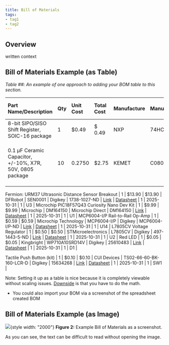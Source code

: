```yaml
---
title: Bill of Materials
tags:
- tag1
- tag2
---
```


## Overview
written context

## Bill of Materials Example (as Table)

*Table ##: An example of one approach to adding your BOM table to this section.*

| **Part Name/Description** | **Qty** | **Unit Cost** | **Total Cost** | **Manufacture** | **Manufacturer #** | **Vendor Link** |**Datasheet Link** | **# Ordered** | **Date Ordered** | **# Recieved** | **Schematic Reference Designators** |
|:--------------------|:----|:---------------|:-----|:--------|:-----|:-----|:----|:-----|:-----|:-----|:-----|
8-bit SIPO/SISO Shift Register, SOIC-16 package | 1 | $0.49 | $ 0.49 | NXP | 74HC595D,112 | [DigiKey](https://www.digikey.com/en/products/detail/nexperia-usa-inc/74HC595D-112/763550) | [datasheet link](https://assets.nexperia.com/documents/data-sheet/74HC_HCT595.pdf) | U1 |
0.1 µF Ceramic Capacitor, +/-10%, X7R, 50V, 0805 package |10 | 0.2750 | $2.75 | KEMET | C0805F104K5RACTU | PRLTA 109 |n/a | C2, C4, C6, C7, C8, C9, C10, C11, C12, C16

Fermion: URM37 Ultrasonic Distance Sensor Breakout | 1 | $13.90 | $13.90 | DFRobot |	SEN0001 | Digikey | 1738-1027-ND | [Link](https://www.digikey.com/en/products/detail/dfrobot/SEN0001/6588449) | [Datasheet](https://mm.digikey.com/Volume0/opasdata/d220001/medias/docus/6063/SEN0001.pdf) | 1 | 2025-10-31 | 1 | U3 |
Microchip PIC18F57Q43 Curiosity Nano Dev Kit	| 1 | $9.99 | $9.99 | Microchip |	DM164150 | Microchip Direct | DM164150 | [Link](https://www.microchipdirect.com/dev-tools/DM164150?productLoaded=true&allDevTools=true) | [Datasheet](https://ww1.microchip.com/downloads/aemDocuments/documents/MCU08/ProductDocuments/DataSheets/PIC18F27-47-57Q43-Microcontroller-Data-Sheet-XLP-DS40002147.pdf) | 1 | 2025-10-31 | 1 | U1 |
MCP6004-I/P Rail-to-Rail Op-Amp | 1 | $0.59 | $0.59 | Microchip Technology | MCP6004-I/P | Digikey | MCP6004-I/P-ND 
| [Link](https://www.digikey.com/en/products/detail/microchip-technology/MCP6004-I-P/523060) | [Datasheet](https://ww1.microchip.com/downloads/en/DeviceDoc/MCP6001-1R-1U-2-4-1-MHz-Low-Power-Op-Amp-DS20001733L.pdf) | 1 | 2025-10-31 | 1 | U14 |
L7805CV Voltage Regulator | 1 | $0.50 | $0.50 | STMicroelectronics | L7805CV | Digikey | 497-1443-5-ND | [Link](https://www.digikey.com/en/products/detail/stmicroelectronics/L7805CV/585964) | [Datasheet](https://www.st.com/content/ccc/resource/technical/document/datasheet/41/4f/b3/b0/12/d4/47/88/CD00000444.pdf/files/CD00000444.pdf/jcr:content/translations/en.CD00000444.pdf) | 1 | 2025-10-31 | 1 | U2 |
Red LED | 1 | $0.05 | $0.05 | Kingbright | WP710A10SRD14V | Digikey | 25610483 | [Link](https://www.digikey.com/en/products/detail/kingbright/WP710A10SRD14V/25610483) | [Datasheet](https://www.kingbrightusa.com/images/catalog/SPEC/WP710A10SRD14V.pdf) | 1 | 2025-10-31 | 1 | D1 |


Tactile Push Button (kit) | 1 | $0.10 | $0.10 | CUI Devices | TS02-66-60-BK-160-LCR-D | Digikey | 15634268 | [Link](https://www.digikey.com/en/products/detail/same-sky-formerly-cui-devices/TS02-66-60-BK-160-LCR-D/15634268) | [Datasheet](https://www.cuidevices.com/product/resource/ts02.pdf) | 1 | 2025-10-31 | 1 | SW1 |



Note: Setting it up as a table is nice because it is completely viewable without scaling issues. <ins>Downside</ins> is that you have to do the math.

* You could also import your BOM via a screenshot of the spreadsheet created BOM

## Bill of Materials Example (as Image)
![](BOM-Screenshot.png){style width: "2000"}
**Figure 2:** Example Bill of Materials as a screenshot.

As you can see, the text can be difficult to read without opening the image.
